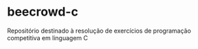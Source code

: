 # beecrowd-c
Repositório destinado à resolução de exercícios de programação competitiva em linguagem C

